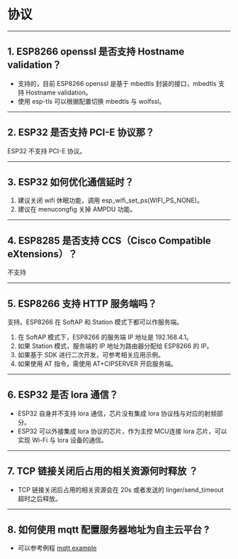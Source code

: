 # 协议

<style>
body {counter-reset: h2}
  h2 {counter-reset: h3}
  h2:before {counter-increment: h2; content: counter(h2) ". "}
  h3:before {counter-increment: h3; content: counter(h2) "." counter(h3) ". "}
  h2.nocount:before, h3.nocount:before, { content: ""; counter-increment: none }
</style>

---

## ESP8266 openssl 是否⽀持 Hostname validation？

- ⽀持的，目前 ESP8266 openssl 是基于 mbedtls 封装的接口，mbedtls 支持 Hostname validation。
- 使用 esp-tls 可以根据配置切换 mbedtls 与 wolfssl。

---

## ESP32 是否⽀持 PCI-E 协议那？

ESP32 不支持 PCI-E 协议。

---

## ESP32 如何优化通信延时？

1. 建议关闭 wifi 休眠功能，调用 esp_wifi_set_ps(WIFI_PS_NONE)。
2. 建议在 menucongfig 关掉 AMPDU 功能。

---

## ESP8285 是否⽀持 CCS（Cisco Compatible eXtensions）？

不支持

---

## ESP8266 ⽀持 HTTP 服务端吗？

⽀持。ESP8266 在 SoftAP 和 Station 模式下都可以作服务端。
1. 在 SoftAP 模式下，ESP8266 的服务端 IP 地址是 192.168.4.1。
2. 如果 Station 模式，服务端的 IP 地址为路由器分配给 ESP8266 的 IP。
3. 如果基于 SDK 进行⼆次开发，可参考相关应用示例。
4. 如果使⽤ AT 指令，需使⽤ AT+CIPSERVER 开启服务端。

---

## ESP32 是否 lora 通信？

- ESP32 自身并不支持 lora 通信，芯片没有集成 lora 协议栈与对应的射频部分。
- ESP32 可以外接集成 lora 协议的芯⽚，作为主控 MCU连接 lora 芯片，可以实现 Wi-Fi 与 lora 设备的通信。

---

## TCP 链接关闭后占用的相关资源何时释放 ？

- TCP 链接关闭后占用的相关资源会在 20s 或者发送的 linger/send_timeout 超时之后释放。

---

## 如何使用 mqtt 配置服务器地址为自主云平台 ?

- 可以参考例程 [mqtt example](https://github.com/espressif/esp-idf/tree/master/examples/protocols/mqtt)

